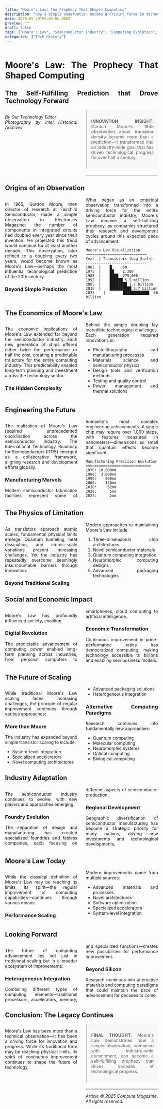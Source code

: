 ```yaml
---
title: "Moore's Law: The Prophecy That Shaped Computing"
description: "How a simple observation became a driving force in technology"
date: 2025-05-29T09:00:00.000Z
preview: ""
draft: false
tags: ["Moore's Law", "Semiconductor Industry", "Computing Evolution", "Technology Trends"]
categories: ["Tech History"]
---
```


<div class="two-column">

# Moore's Law: The Prophecy That Shaped Computing
## The Self-Fulfilling Prediction that Drove Technology Forward

*By Our Technology Editor*  
*Photography by Intel Historical Archives*

> **INNOVATION INSIGHT**: Gordon Moore's 1965 observation about transistor density became more than a prediction—it transformed into an industry-wide goal that has driven technological progress for over half a century.

-------------------

## Origins of an Observation

In 1965, Gordon Moore, then director of research at Fairchild Semiconductor, made a simple observation in Electronics Magazine: the number of components in integrated circuits had doubled every year since their invention. He projected this trend would continue for at least another decade. This observation, later refined to a doubling every two years, would become known as Moore's Law—perhaps the most influential technological prediction of the 20th century.

### Beyond Simple Prediction

What began as an empirical observation transformed into a driving force for the entire semiconductor industry. Moore's Law became a self-fulfilling prophecy, as companies structured their research and development cycles around this expected pace of advancement.

```ascii
Moore's Law Visualization
============================
Year  | Transistors (Log Scale)
----------------------------
1965  |    █     50
1975  |    ██    2,300
1985  |    ████  275,000
1995  |    ██████ 5.5 million
2005  |    ████████ 1.7 billion
2015  |    ██████████ 5.7 billion
2025  |    ████████████ 50 billion
```

## The Economics of Moore's Law

The economic implications of Moore's Law extended far beyond the semiconductor industry. Each new generation of chips offered either twice the performance or half the cost, creating a predictable trajectory for the entire computing industry. This predictability enabled long-term planning and investment across the technology sector.

### The Hidden Complexity

Behind the simple doubling lay incredible technological challenges. Each generation required innovations in:

- Photolithography and manufacturing processes
- Materials science and semiconductor physics
- Design tools and verification methods
- Testing and quality control
- Power management and thermal solutions

## Engineering the Future

The realization of Moore's Law required unprecedented coordination across the semiconductor industry. The International Technology Roadmap for Semiconductors (ITRS) emerged as a collaborative framework, aligning research and development efforts globally.

### Manufacturing Marvels

Modern semiconductor fabrication facilities represent some of humanity's most complex engineering achievements. A single chip may require over 1,000 steps, with features measured in nanometers—dimensions so small that quantum effects become significant.

```ascii
Manufacturing Precision Evolution
==============================
1970: 10,000nm
1980:  3,000nm
1990:    800nm
2000:    130nm
2010:     32nm
2020:      5nm
2025:      2nm
```

## The Physics of Limitation

As transistors approach atomic scales, fundamental physical limits emerge. Quantum tunneling, heat dissipation, and atomic-scale variations present increasing challenges. Yet the industry has repeatedly overcome seemingly insurmountable barriers through innovation.

### Beyond Traditional Scaling

Modern approaches to maintaining Moore's Law include:

1. Three-dimensional chip architectures
2. Novel semiconductor materials
3. Quantum computing integration
4. Neuromorphic computing designs
5. Advanced packaging technologies

## Social and Economic Impact

Moore's Law has profoundly influenced society, enabling:

### Digital Revolution

The predictable advancement of computing power enabled long-term planning across industries, from personal computers to smartphones, cloud computing to artificial intelligence.

### Economic Transformation

Continuous improvement in price-performance ratios has democratized computing, making technology accessible to billions and enabling new business models.

## The Future of Scaling

While traditional Moore's Law scaling faces increasing challenges, the principle of regular improvement continues through various approaches:

### More than Moore

The industry has expanded beyond simple transistor scaling to include:

- System-level integration
- Specialized accelerators
- Novel computing architectures
- Advanced packaging solutions
- Heterogeneous integration

### Alternative Computing Paradigms

Research continues into fundamentally new approaches:

- Quantum computing
- Molecular computing
- Neuromorphic systems
- Optical computing
- Biological computing

## Industry Adaptation

The semiconductor industry continues to evolve, with new players and approaches emerging:

### Foundry Evolution

The separation of design and manufacturing has created specialized foundries and fabless companies, each focusing on different aspects of semiconductor production.

### Regional Development

Geographic diversification of semiconductor manufacturing has become a strategic priority for many nations, driving new investments and technological developments.

## Moore's Law Today

While the classical definition of Moore's Law may be reaching its limits, its spirit—the regular improvement of computing capabilities—continues through various means:

### Performance Scaling

Modern improvements come from multiple sources:

- Advanced materials and processes
- Novel architectures
- Software optimization
- Specialized accelerators
- System-level integration

## Looking Forward

The future of computing advancement lies not just in traditional scaling but in a broader ecosystem of improvements:

### Heterogeneous Integration

Combining different types of computing elements—traditional processors, accelerators, memory, and specialized functions—creates new possibilities for performance improvement.

### Beyond Silicon

Research continues into alternative materials and computing paradigms that could maintain the pace of advancement for decades to come.

## Conclusion: The Legacy Continues

Moore's Law has been more than a technical observation—it has been a driving force for innovation and progress. While its traditional form may be reaching physical limits, its spirit of continuous improvement continues to shape the future of technology.

> **FINAL THOUGHT**: 
> Moore's Law demonstrates how a simple observation, 
> combined with industry-wide commitment, can become 
> a self-fulfilling prophecy that drives decades of 
> technological progress.

---

*Article © 2025 Compute Magazine. All rights reserved.*

</div>

<style>
.two-column {
    column-count: 2;
    column-gap: 2em;
    text-align: justify;
    hyphens: auto;
}

.two-column h1, .two-column h2 {
    column-span: all;
}

.two-column pre {
    white-space: pre-wrap;
    break-inside: avoid;
}

blockquote {
    background: #f9f9f9;
    border-left: 4px solid #ccc;
    margin: 1.5em 0;
    padding: 1em;
    break-inside: avoid;
}

table {
    width: 100%;
    border-collapse: collapse;
    break-inside: avoid;
}

td, th {
    border: 1px solid #ddd;
    padding: 8px;
}
</style>
